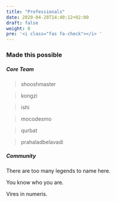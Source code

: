 ```yaml
---
title: "Professionals"
date: 2020-04-28T14:40:12+02:00
draft: false
weight: 8
pre: '<i class="fas fa-check"></i> '
---
```



### Made this possible

##### Core Team

> shooshmaster

> kongzi

> ishi

> mocodesmo

> qurbat

> prahaladbelavadi

##### Community

There are too many legends to name here.

You know who you are.

Vires in numeris.